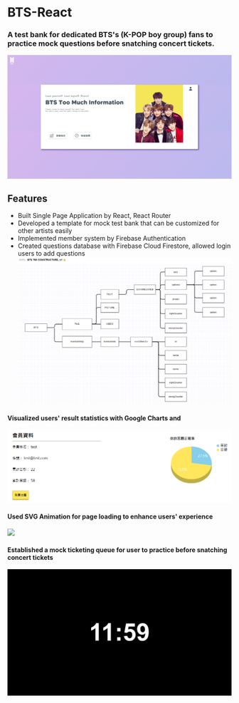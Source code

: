 # BTS-React
### A test bank for dedicated BTS's (K-POP boy group) fans to practice mock questions before snatching concert tickets. 

![](/dist/img/readme/BTS.PNG)

## Features
* Built Single Page Application by React, React Router
* Developed a template for mock test bank that can be customized for other artists easily
* Implemented member system by Firebase Authentication
* Created questions database with Firebase Cloud Firestore, allowed login users to add questions
![](/dist/img/readme/constructure.PNG)

#### Visualized users' result statistics with Google Charts and 

![](/dist/img/readme/profile.PNG)

#### Used SVG Animation for page loading to enhance users' experience

![](/dist/img/readme/opening.gif)

#### Established a mock ticketing queue for user to practice before snatching concert tickets 
![](/dist/img/guide/countdown.jpg)

